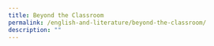 ```yaml
---
title: Beyond the Classroom
permalink: /english-and-literature/beyond-the-classroom/
description: ""
---
```



